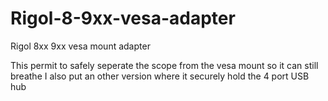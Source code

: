 # Rigol-8-9xx-vesa-adapter
Rigol 8xx 9xx vesa mount adapter

This permit to safely seperate the scope from the vesa mount so it can still breathe 
I also put an other version where it securely hold the 4 port USB hub
